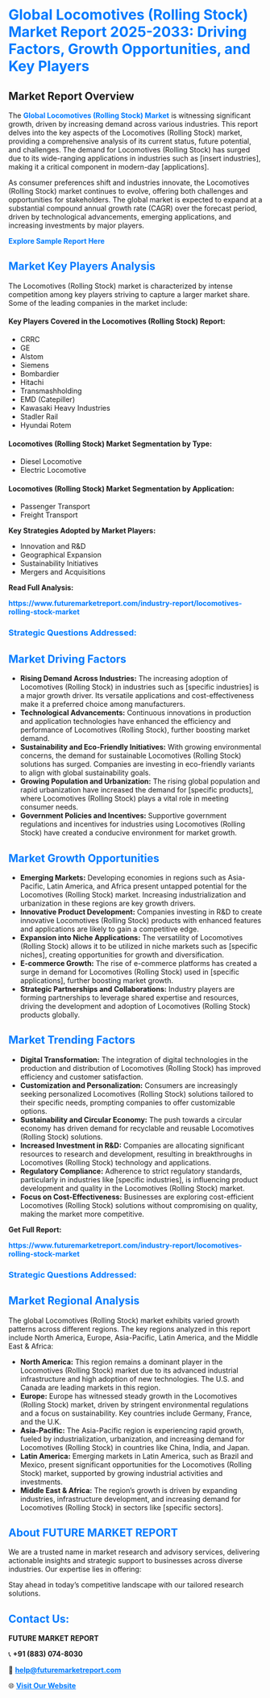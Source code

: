 <h1 style="color: #007BFF;">Global Locomotives (Rolling Stock) Market Report 2025-2033: Driving Factors, Growth Opportunities, and Key Players</h1>

<section id="overview">
<h2>Market Report Overview</h2>
<p>The <a href="https://www.futuremarketreport.com/industry-report/locomotives-rolling-stock-market" style="color: #007BFF; text-decoration: none;"><strong>Global Locomotives (Rolling Stock) Market</strong></a> is witnessing significant growth, driven by increasing demand across various industries. This report delves into the key aspects of the Locomotives (Rolling Stock) market, providing a comprehensive analysis of its current status, future potential, and challenges. The demand for Locomotives (Rolling Stock) has surged due to its wide-ranging applications in industries such as [insert industries], making it a critical component in modern-day [applications].</p>
<p>As consumer preferences shift and industries innovate, the Locomotives (Rolling Stock) market continues to evolve, offering both challenges and opportunities for stakeholders. The global market is expected to expand at a substantial compound annual growth rate (CAGR) over the forecast period, driven by technological advancements, emerging applications, and increasing investments by major players.</p>
</section>

<section id="overview">
<p><a href="https://www.futuremarketreport.com/request-sample/reportId=104309" style="color: #007BFF; text-decoration: none;"><strong>Explore Sample Report Here</strong></a></p>
</section>

<section id="key-players">
<h2 style="color: #007BFF;">Market Key Players Analysis</h2>
<p>The Locomotives (Rolling Stock) market is characterized by intense competition among key players striving to capture a larger market share. Some of the leading companies in the market include:</p>
<h4>Key Players Covered in the Locomotives (Rolling Stock) Report:</h4>
<ul><li>CRRC</li><li>GE</li><li>Alstom</li><li>Siemens</li><li>Bombardier</li><li>Hitachi</li><li>Transmashholding</li><li>EMD (Catepiller)</li><li>Kawasaki Heavy Industries</li><li>Stadler Rail</li><li>Hyundai Rotem</li></ul>
<h4>Locomotives (Rolling Stock) Market Segmentation by Type:</h4>
<ul><li>Diesel Locomotive</li><li>Electric Locomotive</li></ul>

<h4>Locomotives (Rolling Stock) Market Segmentation by Application:</h4>
<ul><li>Passenger Transport</li><li>Freight Transport</li></ul>
<p><strong>Key Strategies Adopted by Market Players:</strong></p>
<ul>
<li>Innovation and R&D</li>
<li>Geographical Expansion</li>
<li>Sustainability Initiatives</li>
<li>Mergers and Acquisitions</li>
</ul>
</section>

<section>
<p><strong>Read Full Analysis: </strong></p><a href="https://www.futuremarketreport.com/industry-report/locomotives-rolling-stock-market" style="color: #007BFF; text-decoration: none;"><strong>https://www.futuremarketreport.com/industry-report/locomotives-rolling-stock-market</strong></a>
<h3 style="color: #007BFF;">Strategic Questions Addressed:</h3>
</section>

<section id="driving-factors">
<h2 style="color: #007BFF;">Market Driving Factors</h2>
<ul>
<li><strong>Rising Demand Across Industries:</strong> The increasing adoption of Locomotives (Rolling Stock) in industries such as [specific industries] is a major growth driver. Its versatile applications and cost-effectiveness make it a preferred choice among manufacturers.</li>
<li><strong>Technological Advancements:</strong> Continuous innovations in production and application technologies have enhanced the efficiency and performance of Locomotives (Rolling Stock), further boosting market demand.</li>
<li><strong>Sustainability and Eco-Friendly Initiatives:</strong> With growing environmental concerns, the demand for sustainable Locomotives (Rolling Stock) solutions has surged. Companies are investing in eco-friendly variants to align with global sustainability goals.</li>
<li><strong>Growing Population and Urbanization:</strong> The rising global population and rapid urbanization have increased the demand for [specific products], where Locomotives (Rolling Stock) plays a vital role in meeting consumer needs.</li>
<li><strong>Government Policies and Incentives:</strong> Supportive government regulations and incentives for industries using Locomotives (Rolling Stock) have created a conducive environment for market growth.</li>
</ul>
</section>

<section id="growth-opportunities">
<h2 style="color: #007BFF;">Market Growth Opportunities</h2>
<ul>
<li><strong>Emerging Markets:</strong> Developing economies in regions such as Asia-Pacific, Latin America, and Africa present untapped potential for the Locomotives (Rolling Stock) market. Increasing industrialization and urbanization in these regions are key growth drivers.</li>
<li><strong>Innovative Product Development:</strong> Companies investing in R&D to create innovative Locomotives (Rolling Stock) products with enhanced features and applications are likely to gain a competitive edge.</li>
<li><strong>Expansion into Niche Applications:</strong> The versatility of Locomotives (Rolling Stock) allows it to be utilized in niche markets such as [specific niches], creating opportunities for growth and diversification.</li>
<li><strong>E-commerce Growth:</strong> The rise of e-commerce platforms has created a surge in demand for Locomotives (Rolling Stock) used in [specific applications], further boosting market growth.</li>
<li><strong>Strategic Partnerships and Collaborations:</strong> Industry players are forming partnerships to leverage shared expertise and resources, driving the development and adoption of Locomotives (Rolling Stock) products globally.</li>
</ul>
</section>

<section id="trending-factors">
<h2 style="color: #007BFF;">Market Trending Factors</h2>
<ul>
<li><strong>Digital Transformation:</strong> The integration of digital technologies in the production and distribution of Locomotives (Rolling Stock) has improved efficiency and customer satisfaction.</li>
<li><strong>Customization and Personalization:</strong> Consumers are increasingly seeking personalized Locomotives (Rolling Stock) solutions tailored to their specific needs, prompting companies to offer customizable options.</li>
<li><strong>Sustainability and Circular Economy:</strong> The push towards a circular economy has driven demand for recyclable and reusable Locomotives (Rolling Stock) solutions.</li>
<li><strong>Increased Investment in R&D:</strong> Companies are allocating significant resources to research and development, resulting in breakthroughs in Locomotives (Rolling Stock) technology and applications.</li>
<li><strong>Regulatory Compliance:</strong> Adherence to strict regulatory standards, particularly in industries like [specific industries], is influencing product development and quality in the Locomotives (Rolling Stock) market.</li>
<li><strong>Focus on Cost-Effectiveness:</strong> Businesses are exploring cost-efficient Locomotives (Rolling Stock) solutions without compromising on quality, making the market more competitive.</li>
</ul>
</section>

<section>
<p><strong>Get Full Report: </strong></p><a href="https://www.futuremarketreport.com/industry-report/locomotives-rolling-stock-market" style="color: #007BFF; text-decoration: none;"><strong>https://www.futuremarketreport.com/industry-report/locomotives-rolling-stock-market</strong></a>
<h3 style="color: #007BFF;">Strategic Questions Addressed:</h3>
</section>


<section id="regional-analysis">
<h2 style="color: #007BFF;">Market Regional Analysis</h2>
<p>The global Locomotives (Rolling Stock) market exhibits varied growth patterns across different regions. The key regions analyzed in this report include North America, Europe, Asia-Pacific, Latin America, and the Middle East & Africa:</p>
<ul>
<li><strong>North America:</strong> This region remains a dominant player in the Locomotives (Rolling Stock) market due to its advanced industrial infrastructure and high adoption of new technologies. The U.S. and Canada are leading markets in this region.</li>
<li><strong>Europe:</strong> Europe has witnessed steady growth in the Locomotives (Rolling Stock) market, driven by stringent environmental regulations and a focus on sustainability. Key countries include Germany, France, and the U.K.</li>
<li><strong>Asia-Pacific:</strong> The Asia-Pacific region is experiencing rapid growth, fueled by industrialization, urbanization, and increasing demand for Locomotives (Rolling Stock) in countries like China, India, and Japan.</li>
<li><strong>Latin America:</strong> Emerging markets in Latin America, such as Brazil and Mexico, present significant opportunities for the Locomotives (Rolling Stock) market, supported by growing industrial activities and investments.</li>
<li><strong>Middle East & Africa:</strong> The region’s growth is driven by expanding industries, infrastructure development, and increasing demand for Locomotives (Rolling Stock) in sectors like [specific sectors].</li>
</ul>
</section>

<footer>
<h2 style="color: #007BFF;">About FUTURE MARKET REPORT</h2>
<p>We are a trusted name in market research and advisory services, delivering actionable insights and strategic support to businesses across diverse industries. Our expertise lies in offering:</p>

<p>Stay ahead in today’s competitive landscape with our tailored research solutions.</p>

<h2 style="color: #007BFF;">Contact Us:</h2>
<p><strong>FUTURE MARKET REPORT</strong></p>
<p>📞 <strong>+91 (883) 074-8030</strong></p>
<p>📧 <strong><a href="mailto:help@futuremarketreport.com" style="color: #007BFF;">help@futuremarketreport.com</a></strong></p>
<p>🌐 <strong><a href="https://www.futuremarketreport.com/" style="color: #007BFF;">Visit Our Website</a></strong></p>
</footer>
